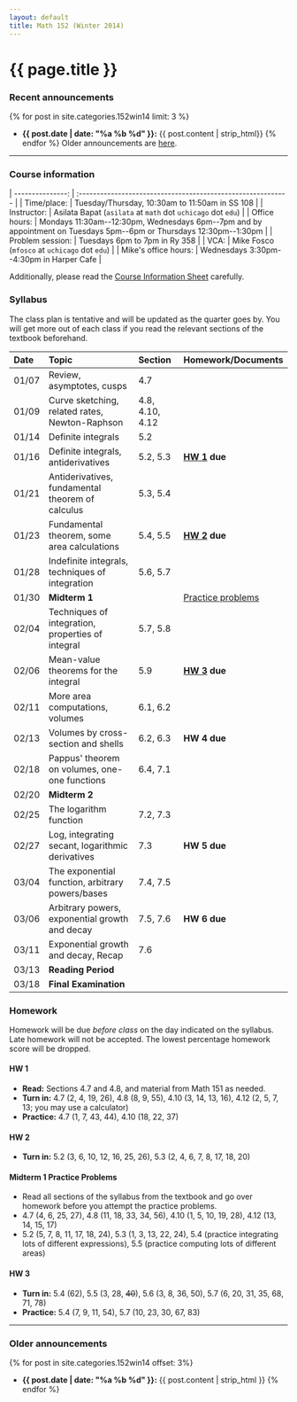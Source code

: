 ```yaml
---
layout: default
title: Math 152 (Winter 2014)
---
```


# {{ page.title }}

### Recent announcements
{% for post in site.categories.152win14 limit: 3 %}
* **{{ post.date | date: "%a %b %d" }}:** {{ post.content | strip_html}}
{% endfor %}
Older announcements are [here](#older-announcements).

----

### Course information
<div class="infotable">

| ---------------:     | :-----------------------------------------------------------                                                       |
| Time/place:          | Tuesday/Thursday, 10:30am to 11:50am in SS 108                                                                     |
| Instructor:          | Asilata Bapat (`asilata` at `math` dot `uchicago` dot `edu`)                                                       |
| Office hours:        | Mondays 11:30am--12:30pm, Wednesdays 6pm--7pm and by appointment on Tuesdays 5pm--6pm or Thursdays 12:30pm--1:30pm |
| Problem session:     | Tuesdays 6pm to 7pm in Ry 358                                                                                      |
| VCA:                 | Mike Fosco (`mfosco` at `uchicago` dot `edu`)                                                                      |
| Mike's office hours: | Wednesdays 3:30pm--4:30pm in Harper Cafe                                                                           |

</div>

Additionally, please read the [Course Information Sheet](courseinformationsheet.pdf) carefully.

### Syllabus
The class plan is tentative and will be updated as the quarter goes by. You will get more out of each class if you read the relevant sections of the textbook beforehand.
<div class="classplan">

| Date  | Topic                                             | Section         | Homework/Documents      |
| :---- | :-----------------------------                    | :---------      | :-------------------    |
| 01/07 | Review, asymptotes, cusps                         | 4.7             |                         |
| 01/09 | Curve sketching, related rates, Newton-Raphson    | 4.8, 4.10, 4.12 |                         |
| 01/14 | Definite integrals                                | 5.2             |                         |
| 01/16 | Definite integrals, antiderivatives               | 5.2, 5.3        | **[HW 1](#hw-1) due**   |
| 01/21 | Antiderivatives, fundamental theorem of calculus  | 5.3, 5.4        |                         |
| 01/23 | Fundamental theorem, some area calculations       | 5.4, 5.5        | **[HW 2](#hw-2) due**   |
| 01/28 | Indefinite integrals, techniques of integration   | 5.6, 5.7        |                         |
| 01/30 | **Midterm 1**                                     |                 | [Practice problems][p1] |
| 02/04 | Techniques of integration, properties of integral | 5.7, 5.8        |                         |
| 02/06 | Mean-value theorems for the integral              | 5.9             | **[HW 3](#hw-3) due**   |
| 02/11 | More area computations, volumes                   | 6.1, 6.2        |                         |
| 02/13 | Volumes by cross-section and shells               | 6.2, 6.3        | **HW 4 due**            |
| 02/18 | Pappus' theorem on volumes, one-one functions     | 6.4, 7.1        |                         |
| 02/20 | **Midterm 2**                                     |                 |                         |
| 02/25 | The logarithm function                            | 7.2, 7.3        |                         |
| 02/27 | Log, integrating secant, logarithmic derivatives  | 7.3             | **HW 5 due**            |
| 03/04 | The exponential function, arbitrary powers/bases  | 7.4, 7.5        |                         |
| 03/06 | Arbitrary powers, exponential growth and decay    | 7.5, 7.6        | **HW 6 due**            |
| 03/11 | Exponential growth and decay, Recap               | 7.6             |                         |
| 03/13 | **Reading Period**                                |                 |                         |
| 03/18 | **Final Examination**                             |                 |                         |

[p1]: #midterm-1-practice-problems

</div>

### Homework
Homework will be due _before class_ on the day indicated on the syllabus. Late homework will not be accepted. The lowest percentage homework score will be dropped.

#### HW 1
* **Read:** Sections 4.7 and 4.8, and material from Math 151 as needed.
* **Turn in:** 4.7 (2, 4, 19, 26), 4.8 (8, 9, 55), 4.10 (3, 14, 13, 16), 4.12 (2, 5, 7, 13; you may use a calculator)
* **Practice:** 4.7 (1, 7, 43, 44), 4.10 (18, 22, 37)

#### HW 2
* **Turn in:** 5.2 (3, 6, 10, 12, 16, 25, 26), 5.3 (2, 4, 6, 7, 8, 17, 18, 20)

#### Midterm 1 Practice Problems

* Read all sections of the syllabus from the textbook and go over homework before you attempt the practice problems.
* 4.7 (4, 6, 25, 27), 4.8 (11, 18, 33, 34, 56), 4.10 (1, 5, 10, 19, 28), 4.12 (13, 14, 15, 17)
* 5.2 (5, 7, 8, 11, 17, 18, 24), 5.3 (1, 3, 13, 22, 24), 5.4 (practice integrating lots of different expressions), 5.5 (practice computing lots of different areas)

#### HW 3
* **Turn in:** 5.4 (62), 5.5 (3, 28, ~~40~~), 5.6 (3, 8, 36, 50), 5.7 (6, 20, 31, 35, 68, 71, 78)
* **Practice:** 5.4 (7, 9, 11, 54), 5.7 (10, 23, 30, 67, 83)

----
### Older announcements
{% for post in site.categories.152win14 offset: 3%}
* **{{ post.date | date: "%a %b %d" }}:** {{ post.content | strip_html }}
{% endfor %}

